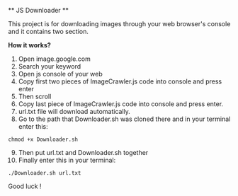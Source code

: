 ** JS Downloader **


This project is for downloading images through your web browser's console and it contains two section.

**How it works?**
1. Open image.google.com
2. Search your keyword
3. Open js console of your web
4. Copy first two pieces of ImageCrawler.js code into console and press enter
5. Then scroll
6. Copy last piece of ImageCrawler.js code into console and press enter. 
7. url.txt file will download automatically.
8. Go to the path that Downloader.sh was cloned there and in your terminal enter this:
```
chmod +x Downloader.sh

```
9. Then put url.txt and Downloader.sh together
10. Finally enter this in your terminal:
```
./Downloader.sh url.txt

```


Good luck !

